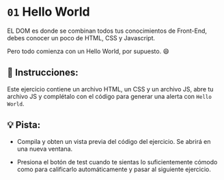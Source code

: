 # `01` Hello World

EL DOM es donde se combinan todos tus conocimientos de Front-End, debes conocer un poco de HTML, CSS y Javascript.

Pero todo comienza con un Hello World, por supuesto. 😄

## 📝 Instrucciones:

Este ejercicio contiene un archivo HTML, un CSS y un archivo JS, abre tu archivo JS y complétalo con el código para generar una alerta con `Hello World`.

## :bulb: Pista:

- Compila y obten un vista previa del código del ejercicio. Se abrirá en una nueva ventana.

- Presiona el botón de test cuando te sientas lo suficientemente cómodo como para calificarlo automáticamente y pasar al siguiente ejercicio.